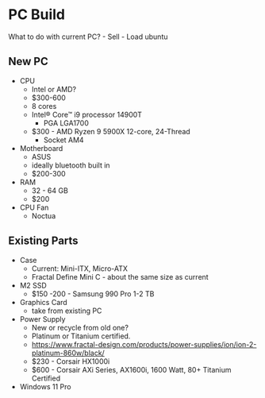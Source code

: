 # PC Build

What to do with current PC?
    - Sell
    - Load ubuntu


## New PC

- CPU
    - Intel or AMD?
    - $300-600
    - 8 cores
    - Intel® Core™ i9 processor 14900T
        - PGA LGA1700
    - $300 - AMD Ryzen 9 5900X 12-core, 24-Thread
        - Socket AM4
- Motherboard
    - ASUS
    - ideally bluetooth built in
    - $200-300
- RAM
    - 32 - 64 GB
    - $200
- CPU Fan
    - Noctua

## Existing Parts

- Case
    - Current: Mini-ITX, Micro-ATX
    - Fractal Define Mini C - about the same size as current
- M2 SSD
    - $150 -200 - Samsung 990 Pro 1-2 TB
- Graphics Card
    - take from existing PC
- Power Supply
    - New or recycle from old one?
    - Platinum or Titanium certified.
    - https://www.fractal-design.com/products/power-supplies/ion/ion-2-platinum-860w/black/
    - $230 - Corsair HX1000i 
    - $600 - Corsair AXi Series, AX1600i, 1600 Watt, 80+ Titanium Certified
- Windows 11 Pro

